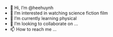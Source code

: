 - 👋 Hi, I’m @heehuynh
- 👀 I’m interested in watching science fiction film
- 🌱 I’m currently learning physical
- 💞️ I’m looking to collaborate on ...
- 📫 How to reach me ...

<!---
heehuynh/heehuynh is a ✨ special ✨ repository because its `README.md` (this file) appears on your GitHub profile.
You can click the Preview link to take a look at your changes.
--->
